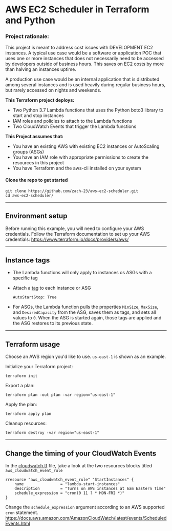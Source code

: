 # AWS EC2 Scheduler in Terraform and Python

### Project rationale:
This project is meant to address cost issues with DEVELOPMENT EC2 instances. A typical use case would be a software or application POC that uses one or more instances that does not necessarily need to be accessed by developers outside of business hours. This saves on EC2 costs by more than halving an instances uptime.

A production use case would be an internal application that is distributed among several instances and is used heavily during regular business hours, but rarely accessed on nights and weekends.

**This Terraform project deploys:**
- Two Python 3.7 Lambda functions that uses the Python boto3 library to start and stop instances
- IAM roles and policies to attach to the Lambda functions
- Two CloudWatch Events that trigger the Lambda functions

**This Project assumes that:**
- You have an existing AWS with existing EC2 instances or AutoScaling groups (ASGs)
- You have an IAM role with appropriate permissions to create the resources in this project
- You have Terraform and the aws-cli installed on your system

#### Clone the repo to get started
```
git clone https://github.com/zach-23/aws-ec2-scheduler.git
cd aws-ec2-scheduler/
```
----------------------------------------------------------------

## Environment setup
Before running this example, you will need to configure your AWS credentials. Follow the Terraform documentation to set up your AWS credentials: https://www.terraform.io/docs/providers/aws/

----------------------------------------------------------------

## Instance tags
- The Lambda functions will only apply to instances os ASGs with a specific tag

- Attach a [tag](https://docs.aws.amazon.com/AWSEC2/latest/UserGuide/Using_Tags.html) to each instance or ASG
  ```
  AutoStartStop: True
  ```

- For ASGs, the Lambda function pulls the properties `MinSize`, `MaxSize`, and `DesiredCapacity` from the ASG, saves them as tags, and sets all values to `0`. When the ASG is started again, those tags are applied and the ASG restores to its previous state.

----------------------------------------------------------------

## Terraform usage
Choose an AWS region you'd like to use. `us-east-1` is shown as an example.

Initialize your Terraform project:
```
terraform init
```

Export a plan:
```
terraform plan -out plan -var region="us-east-1"
```

Apply the plan:
```
terraform apply plan
```

Cleanup resources:
```
terraform destroy -var region="us-east-1"
```

----------------------------------------------------------------

## Change the timing of your CloudWatch Events
In the [cloudwatch.tf](./cloudwatch.tf) file, take a look at the two resources blocks titled `aws_cloudwatch_event_rule`

```
rresource "aws_cloudwatch_event_rule" "StartInstances" {
    name                = "lambda-start-instances"
    description         = "Turns on AWS instances at 6am Eastern Time"
    schedule_expression = "cron(0 11 ? * MON-FRI *)"
}
```

Change the `schedule_expression` argument according to an AWS supported `cron` statement.
https://docs.aws.amazon.com/AmazonCloudWatch/latest/events/ScheduledEvents.html